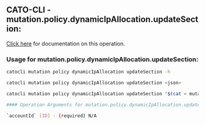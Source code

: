 
## CATO-CLI - mutation.policy.dynamicIpAllocation.updateSection:
[Click here](https://api.catonetworks.com/documentation/#mutation-mutation.policy.dynamicIpAllocation.updateSection) for documentation on this operation.

### Usage for mutation.policy.dynamicIpAllocation.updateSection:

```bash
catocli mutation policy dynamicIpAllocation updateSection -h

catocli mutation policy dynamicIpAllocation updateSection <json>

catocli mutation policy dynamicIpAllocation updateSection "$(cat < mutation.policy.dynamicIpAllocation.updateSection.json)"

#### Operation Arguments for mutation.policy.dynamicIpAllocation.updateSection ####

`accountId` [ID] - (required) N/A    
